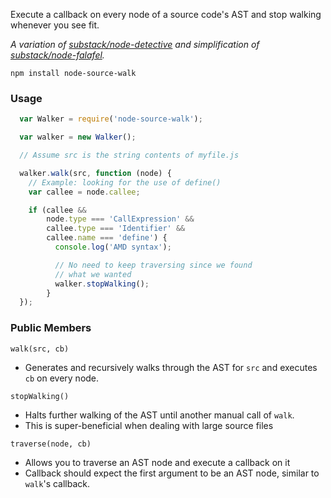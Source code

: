 Execute a callback on every node of a source code's AST and
stop walking whenever you see fit.

*A variation of [substack/node-detective](https://github.com/substack/node-detective)
and simplification of [substack/node-falafel](https://github.com/substack/node-falafel).*

`npm install node-source-walk`

### Usage

```javascript
  var Walker = require('node-source-walk');

  var walker = new Walker();

  // Assume src is the string contents of myfile.js

  walker.walk(src, function (node) {
    // Example: looking for the use of define()
    var callee = node.callee;

    if (callee &&
        node.type === 'CallExpression' &&
        callee.type === 'Identifier' &&
        callee.name === 'define') {
          console.log('AMD syntax');

          // No need to keep traversing since we found
          // what we wanted
          walker.stopWalking();
        }
  });

```

### Public Members

`walk(src, cb)`

* Generates and recursively walks through the AST for `src` and executes `cb`
on every node.

`stopWalking()`

* Halts further walking of the AST until another manual call of `walk`.
* This is super-beneficial when dealing with large source files

`traverse(node, cb)`

* Allows you to traverse an AST node and execute a callback on it
* Callback should expect the first argument to be an AST node, similar to `walk`'s callback.